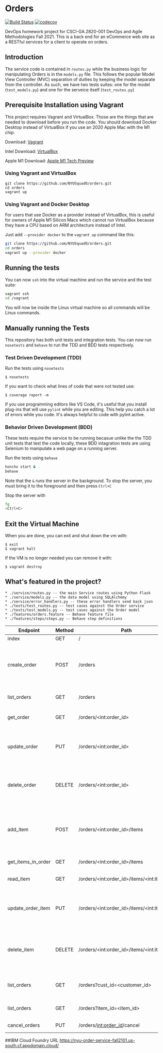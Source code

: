 # Orders

[![Build Status](https://github.com/NYUSquadO/orders/actions/workflows/workflow.yml/badge.svg)](https://github.com/NYUSquadO/orders/actions/workflows/workflow.yml)
[![codecov](https://codecov.io/gh/NYUSquadO/orders/branch/main/graph/badge.svg?token=95UV2GZXFD)](https://codecov.io/gh/NYUSquadO/orders)

DevOps homework project for CSCI-GA.2820-001 DevOps and Agile Methodologies Fall 2021.
This is a back end for an eCommerce web site as a RESTful services for a client to operate on orders.

## Introduction

The service code is contained in `routes.py` while the business logic for manipulating Orders is in the `models.py` file. This follows the popular Model View Controller (MVC) separation of duities by keeping the model separate from the controller. As such, we have two tests suites: one for the model (`test_models.py`) and one for the serveice itself (`test_routes.py`)

## Prerequisite Installation using Vagrant

This project requires Vagrant and VirtualBox. Those are the things that are needed to download before you run the code. You should download Docker Desktop instead of VirtualBox if you use an 2020 Apple Mac with the M1 chip.

Download: [Vagrant](https://www.vagrantup.com/)

Intel Download: [VirtualBox](https://www.virtualbox.org/)

Apple M1 Download: [Apple M1 Tech Preview](https://docs.docker.com/docker-for-mac/apple-m1/)

### Using Vagrant and VirtualBox

```shell
git clone https://github.com/NYUSquadO/orders.git
cd orders
vagrant up
```

### Using Vagrant and Docker Desktop

For users that use Docker as a provider instead of VirtualBox, this is useful for owners of Apple M1 Silicon Macs which cannot run VirtualBox because they have a CPU based on ARM architecture instead of Intel.

Just add `--provider docker` to the `vagrant up` command like this:

```sh
git clone https://github.com/NYUSquadO/orders.git
cd orders
vagrant up --provider docker
```

## Running the tests

You can now `ssh` into the virtual machine and run the service and the test suite:

```sh
vagrant ssh
cd /vagrant
```

You will now be inside the Linux virtual machine so all commands will be Linux commands.

## Manually running the Tests
This repository has both unit tests and integration tests. You can now run `nosetests` and `behave` to run the TDD and BDD tests respectively.

### Test Driven Development (TDD)
Run the tests using `nosetests`

```shell
$ nosetests
```
If you want to check what lines of code that were not tested use:

```shell
$ coverage report -m
```

 If you use programming editors like VS Code, it's useful that you install plug-ins that will use `pylint` while you are editing. This help you catch a lot of errors while you code. It's always helpful to code with pylint active.

### Behavior Driven Development (BDD)

These tests require the service to be running becasue unlike the the TDD unit tests that test the code locally, these BDD intagration tests are using Selenium to manipulate a web page on a running server.

Run the tests using `behave`

```sh
honcho start &
behave
```

Note that the `&` runs the server in the background. To stop the server, you must bring it to the foreground and then press `Ctrl+C`

Stop the server with

```sh
fg
<Ctrl+C>
```
## Exit the Virtual Machine

When you are done, you can exit and shut down the vm with:

```shell
$ exit
$ vagrant halt
```

If the VM is no longer needed you can remove it with:

```shell
$ vagrant destroy
```

## What's featured in the project?

    * ./service/routes.py -- the main Service routes using Python Flask
    * ./service/models.py -- the data model using SQLAlchemy
    * ./service/error_handlers.py -- these error handlers send back json
    * ./tests/test_routes.py -- test cases against the Order service
    * ./tests/test_models.py -- test cases against the Order model
    * ./features/orders.feature -- Behave feature file
    * ./features/steps/steps.py -- Behave step definitions

| Endpoint       |    Method  | Path          |                      Description
|----------------|-------|-------------|     -------------------------
| index        |      GET    |  /          |  Index
| create_order | POST   |   /orders  |  Create an order based on the data in the body that is posted  
| list_orders   |  GET     |  /orders            |             Return all of the Orders
| get_order    | GET    |  /orders/\<int:order_id>       |   Retrieve a single Order
| update_order | PUT     | /orders/\<int:order_id>      |   Update an Order based on the body that is posted
| delete_order   |   DELETE | /orders/\<int:order_id>   |    Delete an Order based on the id specified in the path
| add_item   |   POST | /orders/\<int:order_id>/items   |   Add item to existing order based on the data in the body that is posted 
| get_items_in_order    | GET    |  /orders/\<int:order_id>/items       |   Retrieve order items
| read_item    | GET    |  /orders/\<int:order_id>/items/\<int:item_id>       |   Retrieve a single Order Item
| update_order_item | PUT     | /orders/\<int:order_id>/items/\<int:item_id>      |   Update an Order Item based on the body that is posted
| delete_item   |   DELETE | /orders/\<int:order_id>/items/\<int:item_id>   |    Delete item in order based on the item id and order id specified in the path
| list_orders   |   GET  | /orders?cust_id=<customer_id>   |    Query for orders by customer ID
| list_orders   |   GET  | /orders?item_id=<item_id>   |    Query for orders by item ID
| cancel_orders   |  PUT  | /orders/<int:order_id>/cancel   |  Cancel Order

##IBM Cloud Foundry URL
https://nyu-order-service-fall2101.us-south.cf.appdomain.cloud/
